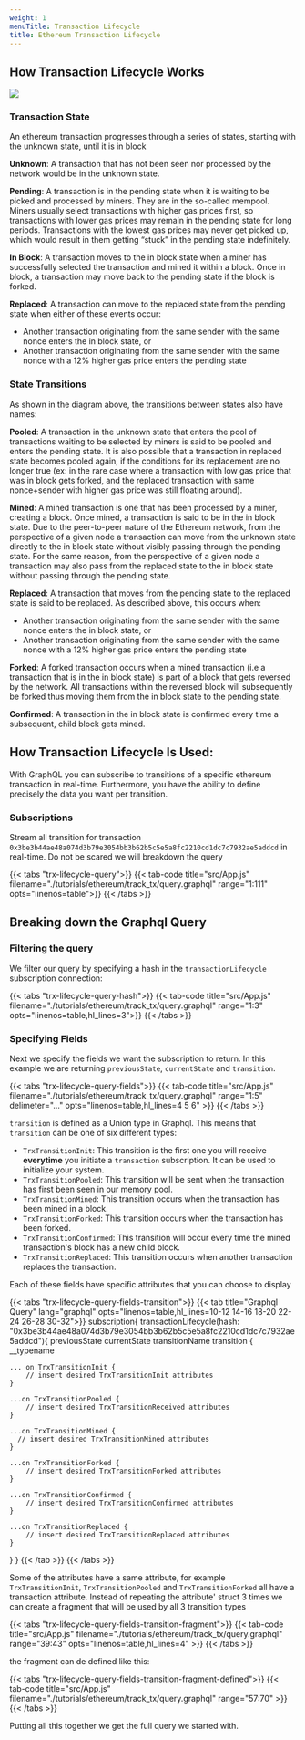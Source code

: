 ```yaml
---
weight: 1
menuTitle: Transaction Lifecycle
title: Ethereum Transaction Lifecycle
---
```


## How Transaction Lifecycle Works

![](/img/eth_transaction_lifecycle.png)

### Transaction State

An ethereum transaction progresses through a series of states, starting with the unknown state, until it is in block

__Unknown__: A transaction that has not been seen nor processed by the network would be in the unknown state.

__Pending__: A transaction is in the pending state when it is waiting to be picked and processed by miners. They are in the so-called mempool. Miners usually select transactions with higher gas prices first, so transactions with lower gas prices may remain in the pending state for long periods. Transactions with the lowest gas prices may never get picked up, which would result in them getting “stuck” in the pending state indefinitely.

__In Block__: A transaction moves to the in block state when a miner has successfully selected the transaction and mined it within a block. Once in block, a transaction may move back to the pending state if the block is forked.

__Replaced__: A transaction can move to the replaced state from the pending state when either of these events occur:

- Another transaction originating from the same sender with the same nonce enters the in block state, or
- Another transaction originating from the same sender with the same nonce with a 12% higher gas price enters the pending state

### State Transitions
As shown in the diagram above, the transitions between states also have names:

__Pooled__: A transaction in the unknown state that enters the pool of transactions waiting to be selected by miners is said to be pooled and enters the pending state. It is also possible that a transaction in replaced state becomes pooled again, if the conditions for its replacement are no longer true (ex: in the rare case where a transaction with low gas price that was in block gets forked, and the replaced transaction with same nonce+sender with higher gas price was still floating around).

__Mined__: A mined transaction is one that has been processed by a miner, creating a block. Once mined, a transaction is said to be in the in block state. Due to the peer-to-peer nature of the Ethereum network, from the perspective of a given node a transaction can move from the unknown state directly to the in block state without visibly passing through the pending state. For the same reason, from the perspective of a given node a transaction may also pass from the replaced state to the in block state without passing through the pending state.

__Replaced__: A transaction that moves from the pending state to the replaced state is said to be replaced.  As described above, this occurs when:

- Another transaction originating from the same sender with the same nonce enters the in block state, or
- Another transaction originating from the same sender with the same nonce with a 12% higher gas price enters the pending state

__Forked__: A forked transaction occurs when a mined transaction (i.e a transaction that is in the in block state) is part of a block that gets reversed by the network. All transactions within the reversed block will subsequently be forked thus moving them from the in block state to the pending state.

__Confirmed__: A transaction in the in block state is confirmed every time a subsequent, child block gets mined.

## How Transaction Lifecycle Is Used:
With GraphQL you can subscribe to transitions of a specific ethereum transaction in real-time. Furthermore, you have the ability to define precisely the data you want per transition.
### Subscriptions
Stream all transition for transaction `0x3be3b44ae48a074d3b79e3054bb3b62b5c5e5a8fc2210cd1dc7c7932ae5addcd` in real-time. Do not be scared we will breakdown the query

{{< tabs "trx-lifecycle-query">}}
{{< tab-code title="src/App.js" filename="./tutorials/ethereum/track_tx/query.graphql" range="1:111" opts="linenos=table">}}
{{< /tabs >}}

## Breaking down the Graphql Query

### Filtering the query

We filter our query by specifying a hash in the `transactionLifecycle` subscription connection:

{{< tabs "trx-lifecycle-query-hash">}}
{{< tab-code title="src/App.js" filename="./tutorials/ethereum/track_tx/query.graphql" range="1:3" opts="linenos=table,hl_lines=3">}}
{{< /tabs >}}

### Specifying Fields

Next we specify the fields we want the subscription to return. In this example we are returning `previousState`, `currentState` and `transition`.

{{< tabs "trx-lifecycle-query-fields">}}
{{< tab-code title="src/App.js" filename="./tutorials/ethereum/track_tx/query.graphql" range="1:5" delimeter="..." opts="linenos=table,hl_lines=4 5 6" >}}
{{< /tabs >}}

`transition` is defined as a Union type in Graphql. This means that `transition` can be one of six different types:

- `TrxTransitionInit`: This transition is the first one you will receive __everytime__ you initiate a `transaction` subscription. It can be used to initialize your system.
- `TrxTransitionPooled`: This transition will be sent when the transaction has first been seen in our memory pool.
- `TrxTransitionMined`: This transition occurs when the transaction has been mined in a block.
- `TrxTransitionForked`: This transition occurs when the transaction has been forked.
- `TrxTransitionConfirmed`: This transition will occur every time the mined transaction's block has a new child block.
- `TrxTransitionReplaced`: This transition occurs when another transaction replaces the transaction.

Each of these fields have specific attributes that you can choose to display


{{< tabs "trx-lifecycle-query-fields-transition">}}
{{< tab title="Graphql Query" lang="graphql" opts="linenos=table,hl_lines=10-12 14-16 18-20 22-24 26-28 30-32">}}
subscription{
  transactionLifecycle(hash: "0x3be3b44ae48a074d3b79e3054bb3b62b5c5e5a8fc2210cd1dc7c7932ae5addcd"){
    previousState
    currentState
    transitionName
    transition {
      __typename

    ... on TrxTransitionInit {
        // insert desired TrxTransitionInit attributes
    }

    ...on TrxTransitionPooled {
        // insert desired TrxTransitionReceived attributes
    }

    ...on TrxTransitionMined {
      // insert desired TrxTransitionMined attributes
    }

    ...on TrxTransitionForked {
        // insert desired TrxTransitionForked attributes
    }

    ...on TrxTransitionConfirmed {
        // insert desired TrxTransitionConfirmed attributes
    }

    ...on TrxTransitionReplaced {
        // insert desired TrxTransitionReplaced attributes
    }
  }
}
{{< /tab >}}
{{< /tabs >}}

Some of the attributes have a same attribute, for example `TrxTransitionInit`, `TrxTransitionPooled` and `TrxTransitionForked` all have a transaction attribute. Instead of repeating the attribute' struct 3 times we can create a fragment that will be used by all 3 transition types

{{< tabs "trx-lifecycle-query-fields-transition-fragment">}}
{{< tab-code title="src/App.js" filename="./tutorials/ethereum/track_tx/query.graphql" range="39:43" opts="linenos=table,hl_lines=4" >}}
{{< /tabs >}}

the fragment can de defined like this:

{{< tabs "trx-lifecycle-query-fields-transition-fragment-defined">}}
{{< tab-code title="src/App.js" filename="./tutorials/ethereum/track_tx/query.graphql" range="57:70" >}}
{{< /tabs >}}

Putting all this together we get the full query we started with.
